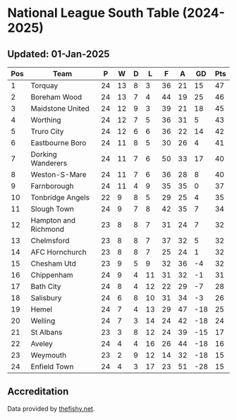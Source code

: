 # National League South Table (2024-2025)
## Updated: 01-Jan-2025

| Pos | Team | P | W | D | L | F | A | GD | Pts |
| --- | --- | --- | --- | --- | --- | --- | --- | --- | --- |
| 1 | Torquay | 24 | 13 | 8 | 3 | 36 | 21 | 15 | 47 |
| 2 | Boreham Wood | 24 | 13 | 7 | 4 | 44 | 19 | 25 | 46 |
| 3 | Maidstone United | 24 | 12 | 9 | 3 | 39 | 21 | 18 | 45 |
| 4 | Worthing | 24 | 12 | 7 | 5 | 36 | 31 | 5 | 43 |
| 5 | Truro City | 24 | 12 | 6 | 6 | 36 | 22 | 14 | 42 |
| 6 | Eastbourne Boro | 24 | 11 | 8 | 5 | 30 | 26 | 4 | 41 |
| 7 | Dorking Wanderers | 24 | 11 | 7 | 6 | 50 | 33 | 17 | 40 |
| 8 | Weston-S-Mare | 24 | 11 | 7 | 6 | 36 | 28 | 8 | 40 |
| 9 | Farnborough | 24 | 11 | 4 | 9 | 35 | 35 | 0 | 37 |
| 10 | Tonbridge Angels | 22 | 9 | 8 | 5 | 29 | 25 | 4 | 35 |
| 11 | Slough Town | 24 | 9 | 7 | 8 | 42 | 35 | 7 | 34 |
| 12 | Hampton and Richmond | 23 | 8 | 8 | 7 | 31 | 24 | 7 | 32 |
| 13 | Chelmsford | 23 | 8 | 8 | 7 | 37 | 32 | 5 | 32 |
| 14 | AFC Hornchurch | 23 | 8 | 8 | 7 | 25 | 24 | 1 | 32 |
| 15 | Chesham Utd | 23 | 9 | 5 | 9 | 32 | 36 | -4 | 32 |
| 16 | Chippenham | 24 | 9 | 4 | 11 | 31 | 32 | -1 | 31 |
| 17 | Bath City | 24 | 8 | 4 | 12 | 22 | 29 | -7 | 28 |
| 18 | Salisbury | 24 | 6 | 8 | 10 | 31 | 34 | -3 | 26 |
| 19 | Hemel | 24 | 7 | 4 | 13 | 29 | 47 | -18 | 25 |
| 20 | Welling | 24 | 7 | 3 | 14 | 24 | 42 | -18 | 24 |
| 21 | St Albans | 23 | 3 | 8 | 12 | 24 | 39 | -15 | 17 |
| 22 | Aveley | 24 | 4 | 4 | 16 | 26 | 44 | -18 | 16 |
| 23 | Weymouth | 23 | 2 | 9 | 12 | 14 | 32 | -18 | 15 |
| 24 | Enfield Town | 24 | 4 | 3 | 17 | 23 | 51 | -28 | 15 |

## Accreditation 

Data provided by [thefishy.net](https://www.thefishy.net/).
